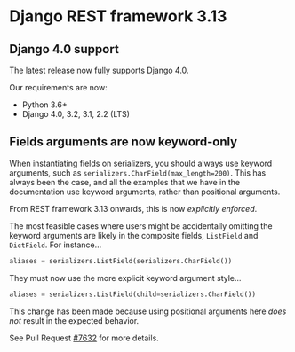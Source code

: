 <style>
.promo li a {
    float: left;
    width: 130px;
    height: 20px;
    text-align: center;
    margin: 10px 30px;
    padding: 150px 0 0 0;
    background-position: 0 50%;
    background-size: 130px auto;
    background-repeat: no-repeat;
    font-size: 120%;
    color: black;
}
.promo li {
    list-style: none;
}
</style>

# Django REST framework 3.13

## Django 4.0 support

The latest release now fully supports Django 4.0.

Our requirements are now:

* Python 3.6+
* Django 4.0, 3.2, 3.1, 2.2 (LTS)

## Fields arguments are now keyword-only

When instantiating fields on serializers, you should always use keyword arguments,
such as `serializers.CharField(max_length=200)`. This has always been the case,
and all the examples that we have in the documentation use keyword arguments,
rather than positional arguments.

From REST framework 3.13 onwards, this is now *explicitly enforced*.

The most feasible cases where users might be accidentally omitting the keyword arguments
are likely in the composite fields, `ListField` and `DictField`. For instance...

```python
aliases = serializers.ListField(serializers.CharField())
```

They must now use the more explicit keyword argument style...

```python
aliases = serializers.ListField(child=serializers.CharField())
```

This change has been made because using positional arguments here *does not* result in the expected behavior.

See Pull Request [#7632](https://github.com/encode/django-rest-framework/pull/7632) for more details.
